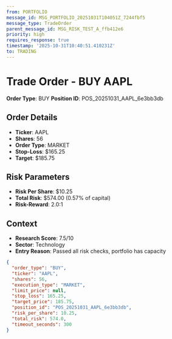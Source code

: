```yaml
---
from: PORTFOLIO
message_id: MSG_PORTFOLIO_20251031T104051Z_7244fbf5
message_type: TradeOrder
parent_message_id: MSG_RISK_TEST_A_ffb412e6
priority: high
requires_response: true
timestamp: '2025-10-31T10:40:51.410231Z'
to: TRADING
---
```


# Trade Order - BUY AAPL

**Order Type**: BUY
**Position ID**: POS_20251031_AAPL_6e3bb3db

## Order Details
- **Ticker**: AAPL
- **Shares**: 56
- **Order Type**: MARKET
- **Stop-Loss**: $165.25
- **Target**: $185.75

## Risk Parameters
- **Risk Per Share**: $10.25
- **Total Risk**: $574.00 (0.57% of capital)
- **Risk-Reward**: 2.0:1

## Context
- **Research Score**: 7.5/10
- **Sector**: Technology
- **Entry Reason**: Passed all risk checks, portfolio has capacity

```json
{
  "order_type": "BUY",
  "ticker": "AAPL",
  "shares": 56,
  "execution_type": "MARKET",
  "limit_price": null,
  "stop_loss": 165.25,
  "target_price": 185.75,
  "position_id": "POS_20251031_AAPL_6e3bb3db",
  "risk_per_share": 10.25,
  "total_risk": 574.0,
  "timeout_seconds": 300
}
```
